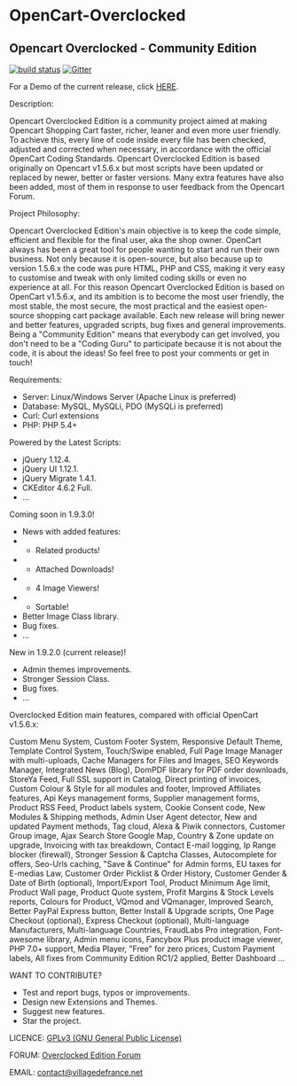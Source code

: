 OpenCart-Overclocked
====================

Opencart Overclocked - Community Edition
-----------------------------------------

[![build status](https://gitlab.com/villagedefrance/OpenCart-Overclocked/badges/master/build.svg)](https://gitlab.com/villagedefrance/OpenCart-Overclocked/commits/master) [![Gitter](https://badges.gitter.im/OpenCart-Overclocked/gitter.svg)](https://gitter.im/OpenCart-Overclocked/Lobby)


For a Demo of the current release, click <a href="http://villagedefrance.net/demonstration" title="Demo">HERE</a>.

Description:

Opencart Overclocked Edition is a community project aimed at making Opencart Shopping Cart faster, richer, leaner and even more user friendly. 
To achieve this, every line of code inside every file has been checked, adjusted and corrected when necessary, in accordance with the official OpenCart Coding Standards. 
Opencart Overclocked Edition is based originally on Opencart v1.5.6.x but most scripts have been updated or replaced by newer, better or faster versions. 
Many extra features have also been added, most of them in response to user feedback from the Opencart Forum.

Project Philosophy:

Opencart Overclocked Edition's main objective is to keep the code simple, efficient and flexible for the final user, aka the shop owner. 
OpenCart always has been a great tool for people wanting to start and run their own business. Not only because it is open-source, but also because up to version 1.5.6.x the code was pure HTML, PHP and CSS, making it very easy to customise and tweak with only limited coding skills or even no experience at all.
For this reason Opencart Overclocked Edition is based on OpenCart v1.5.6.x, and its ambition is to become the most user friendly, the most stable, the most secure, the most practical and the easiest open-source shopping cart package available.
Each new release will bring newer and better features, upgraded scripts, bug fixes and general improvements. Being a "Community Edition" means that everybody can get involved, you don't need to be a "Coding Guru" to participate because it is not about the code, it is about the ideas!
So feel free to post your comments or get in touch!

Requirements:
- Server: Linux/Windows Server (Apache Linux is preferred)
- Database: MySQL, MySQLi, PDO (MySQLi is preferred)
- Curl: Curl extensions
- PHP: PHP 5.4+

Powered by the Latest Scripts:
- jQuery 1.12.4.
- jQuery UI 1.12.1.
- jQuery Migrate 1.4.1.
- CKEditor 4.6.2 Full.
- ...

Coming soon in 1.9.3.0!
- News with added features:
- + Related products!
- + Attached Downloads!
- + 4 Image Viewers!
- + Sortable!
- Better Image Class library.
- Bug fixes.
- ...

New in 1.9.2.0 (current release)!
- Admin themes improvements.
- Stronger Session Class.
- Bug fixes.
- ...

Overclocked Edition main features, compared with official OpenCart v1.5.6.x:

Custom Menu System, Custom Footer System, Responsive Default Theme, Template Control System,
Touch/Swipe enabled, Full Page Image Manager with multi-uploads, Cache Managers for Files and Images,
SEO Keywords Manager, Integrated News (Blog), DomPDF library for PDF order downloads, StoreYa Feed,
Full SSL support in Catalog, Direct printing of invoices, Custom Colour & Style for all modules and footer,
Improved Affiliates features, Api Keys management forms, Supplier management forms, Product RSS Feed,
Product labels system, Cookie Consent code, New Modules & Shipping methods, Admin User Agent detector,
New and updated Payment methods, Tag cloud, Alexa & Piwik connectors, Customer Group image, Ajax Search
Store Google Map, Country & Zone update on upgrade, Invoicing with tax breakdown, Contact E-mail logging,
Ip Range blocker (firewall), Stronger Session & Captcha Classes, Autocomplete for offers, Seo-Urls caching,
"Save & Continue" for Admin forms, EU taxes for E-medias Law, Customer Order Picklist & Order History,
Customer Gender & Date of Birth (optional), Import/Export Tool, Product Minimum Age limit, Product Wall page,
Product Quote system, Profit Margins & Stock Levels reports, Colours for Product, VQmod and VQmanager,
Improved Search, Better PayPal Express button, Better Install & Upgrade scripts, One Page Checkout (optional),
Express Checkout (optional), Multi-language Manufacturers, Multi-language Countries, FraudLabs Pro integration,
Font-awesome library, Admin menu icons, Fancybox Plus product image viewer, PHP 7.0+ support, Media Player,
"Free" for zero prices, Custom Payment labels, All fixes from Community Edition RC1/2 applied, Better Dashboard ...


WANT TO CONTRIBUTE?
- Test and report bugs, typos or improvements.
- Design new Extensions and Themes.
- Suggest new features.
- Star the project.


LICENCE: <a href="http://www.gnu.org/licenses/gpl-3.0.en.html">GPLv3 (GNU General Public License)</a>

FORUM: <a href="http://forum.villagedefrance.net/index.php">Overclocked Edition Forum</a>

EMAIL: contact@villagedefrance.net
